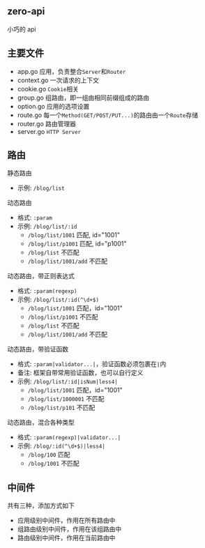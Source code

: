 ## zero-api

小巧的 api

## 主要文件

- app.go 应用，负责整合`Server`和`Router`
- context.go 一次请求的上下文
- cookie.go `Cookie`相关
- group.go 组路由，即一组由相同前缀组成的路由
- option.go 应用的选项设置
- route.go 每一个`Method(GET/POST/PUT...)`的路由由一个`Route`存储
- router.go 路由管理器
- server.go `HTTP Server`

## 路由

静态路由

- 示例: `/blog/list`

动态路由

- 格式: `:param`
- 示例: `/blog/list/:id`
  - `/blog/list/1001` 匹配, id="1001"
  - `/blog/list/p1001` 匹配, id="p1001"
  - `/blog/list` 不匹配
  - `/blog/list/1001/add` 不匹配

动态路由，带正则表达式

- 格式: `:param(regexp)`
- 示例: `/blog/list/:id(^\d+$)`
  - `/blog/list/1001` 匹配，id="1001"
  - `/blog/list/p1001` 不匹配
  - `/blog/list` 不匹配
  - `/blog/list/1001/add` 不匹配

动态路由，带验证函数

- 格式: `:param|validator...|`，验证函数必须包裹在`|`内
- 备注: 框架自带常用验证函数，也可以自行定义
- 示例: `/blog/list/:id|isNum|less4|`
  - `/blog/list/1001` 匹配，id="1001"
  - `/blog/list/1000001` 不匹配
  - `/blog/list/p101` 不匹配

动态路由，混合各种类型

- 格式: `:param(regexp)|validator...|`
- 示例: `/blog/:id(^\d+$)|less4|`
  - `/blog/100` 匹配
  - `/blog/1001` 不匹配

## 中间件

共有三种，添加方式如下

- 应用级别中间件，作用在所有路由中
- 组路由级别中间件，作用在该组路由中
- 路由级别中间件，作用在当前路由中
